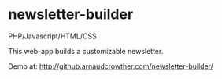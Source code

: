 newsletter-builder
==================
PHP/Javascript/HTML/CSS

This web-app builds a customizable newsletter.

Demo at: http://github.arnaudcrowther.com/newsletter-builder/
